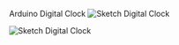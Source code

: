 Arduino Digital Clock
![Sketch Digital Clock](https://github.com/user-attachments/assets/1afc3b7a-1af6-4a58-913e-10c282df8e99)

![Sketch Digital Clock](https://github.com/user-attachments/assets/b1e6d706-2d78-4bdc-9be3-9d422e8d0059)
